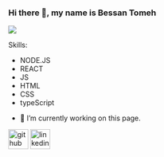 ### Hi there 👋, my name is Bessan Tomeh
![](https://cdn.al-ain.com/images/2018/5/23/127-134613-best-laptops-programmers_700x400.jpeg)


Skills:
* NODE.JS 
* REACT 
* JS 
* HTML 
* CSS
* typeScript
- 🔭 I’m currently working on this page. 


[<img src='https://cdn.jsdelivr.net/npm/simple-icons@3.0.1/icons/github.svg' alt='github' height='40'>](https://github.com/bessantomeh)  [<img src='https://cdn.jsdelivr.net/npm/simple-icons@3.0.1/icons/linkedin.svg' alt='linkedin' height='40'>](https://www.linkedin.com/in/bessan-tomeh/)  







